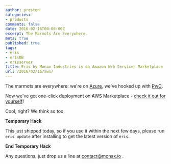 ```yaml
---
author: preston
categories:
- products
comments: false
date: 2016-02-16T00:00:00Z
excerpt: The Marmots Are Everywhere.
meta: true
published: true
tags:
- eris
- erisDB
- erisserver
title: Eris by Monax Industries is on Amazon Web Services Marketplace
url: /2016/02/16/aws/
---
```


The marmots are everywhere: we're on [Azure](/blog/2016/01/29/azure/), we've hooked up with [PwC](/blog/2016/01/28/pwc/). 

Now we've got one-click deployment on AWS Marketplace - [check it out for yourself](https://aws.amazon.com/marketplace/pp/B01BTB1EP8)! 

Cool, right? We think so too. 

**Temporary Hack**

This just shipped today, so if you use it within the next few days, please run `eris update` after installing to get the latest version of `eris`.

**End Temporary Hack**

Any questions, just drop us a line at contact@monax.io . 

